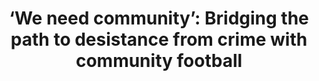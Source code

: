 ---
title: "‘We need community’: Bridging the path to desistance from crime with community football"
collection: publications
permalink: /publication/newson_jcasp.pdf
paperurl: '/files/Newson et al. (2024) JCASP.pdf'
link: 'https://doi.org/10.1002/casp.2757'
citation: '*Newson, M., Peitz, L., Gitsham, H., <u>Imada, H.</u>, & Abrams, D. (2024) ‘We need community‘: Bridging the path to distance from crime with community football. <em>Journal of Community & Applied Social Psychology</em>, 34(1), e2757.  https://doi.org/10.1002/casp.2757'
---